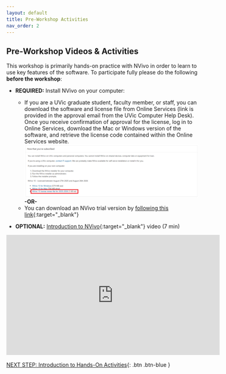 ```yaml
---
layout: default
title: Pre-Workshop Activities
nav_order: 2
---
```

## Pre-Workshop Videos & Activities
This workshop is primarily hands-on practice with NVivo in order to learn to use key features of the software. To participate fully please do the following **before the workshop**:

- **REQUIRED:** Install NVivo on your computer:
  - If you are a UVic graduate student, faculty member, or staff, you can download the software and license file from Online Services (link is provided in the approval email from the UVic Computer Help Desk). Once you receive confirmation of approval for the license, log in to Online Services, download the Mac or Windows version of the software, and retrieve the license code contained within the Online Services website.
  ![Screenshot of Online Services download page](images/preworkshop.png) <br>
  **-OR-** <br>
  - You can download an NVivo trial version by [following this link](https://lumivero.com/resources/free-trial/nvivo/){:target="_blank"} <br>

- **OPTIONAL:** [Introduction to NVivo](https://www.youtube.com/watch?v=QNjEygXM_bE){:target="_blank"} video (7 min)<br>
<iframe width="560" height="315" src="https://www.youtube.com/embed/QNjEygXM_bE" title="YouTube video player" frameborder="0" allow="accelerometer; autoplay; clipboard-write; encrypted-media; gyroscope; picture-in-picture" allowfullscreen></iframe>

[NEXT STEP: Introduction to Hands-On Activities](activities-intro.html){: .btn .btn-blue }
